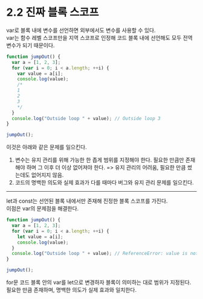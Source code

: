 # 2.2 진짜 블록 스코프

var로 블록 내에 변수를 선언하면 외부에서도 변수를 사용할 수 있다.  
var는 함수 레벨 스코프만을 지역 스코프로 인정해 코드 블록 내에 선언해도 모두 전역 변수가 되기 때문이다.

```js
function jumpOut() {
  var a = [1, 2, 3];
  for (var i = 0; i < a.length; ++i) {
    var value = a[i];
    console.log(value);
    /*
    1
    2
    3
    */
  }
  console.log("Outside loop " + value); // Outside loop 3
}

jumpOut();
```

이것은 아래와 같은 문제를 일으킨다.

1. 변수는 유지 관리를 위해 가능한 한 좁게 범위를 지정해야 한다. 필요한 만큼만 존재해야 하며 그 이후 더 이상 없어져야 한다. => 유지 관리의 어려움, 필요한 만큼 썼는데도 없어지지 않음.
2. 코드의 명백한 의도와 실제 효과가 다를 때마다 버그와 유지 관리 문제를 일으킨다.

---

let과 const는 선언된 블록 내에서만 존재해 진정한 블록 스코프를 가진다.  
이점은 var의 문제점을 해결한다.

```js
function jumpOut() {
  var a = [1, 2, 3];
  for (var i = 0; i < a.length; ++i) {
    let value = a[i];
    console.log(value);
  }
  console.log("Outside loop " + value); // ReferenceError: value is not defined
}

jumpOut();
```

for문 코드 블록 안의 var를 let으로 변경하자 블록이 의미하는 대로 범위가 지정된다.  
필요한 만큼 존재하며, 명백한 의도가 실제 효과와 일치한다.
